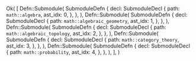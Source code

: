 Ok(
    [
        Defn::Submodule(
            SubmoduleDefn {
                decl: SubmoduleDecl {
                    path: `math::algebra`,
                    ast_idx: 0,
                },
            },
        ),
        Defn::Submodule(
            SubmoduleDefn {
                decl: SubmoduleDecl {
                    path: `math::algebraic_geometry`,
                    ast_idx: 1,
                },
            },
        ),
        Defn::Submodule(
            SubmoduleDefn {
                decl: SubmoduleDecl {
                    path: `math::algebraic_topology`,
                    ast_idx: 2,
                },
            },
        ),
        Defn::Submodule(
            SubmoduleDefn {
                decl: SubmoduleDecl {
                    path: `math::category_theory`,
                    ast_idx: 3,
                },
            },
        ),
        Defn::Submodule(
            SubmoduleDefn {
                decl: SubmoduleDecl {
                    path: `math::probability`,
                    ast_idx: 4,
                },
            },
        ),
    ],
)